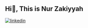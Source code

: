 ## Hi👋, This is Nur Zakiyyah
<a href="https://www.linkedin.com/in/nur-zakiyyah-/" target="_blank">
    <img align="center" src="https://img.shields.io/badge/Nur Zakiyyah-blue?style=flat&logo=linkedin&labelColor=blue" alt="linkedin"/>
</a>



